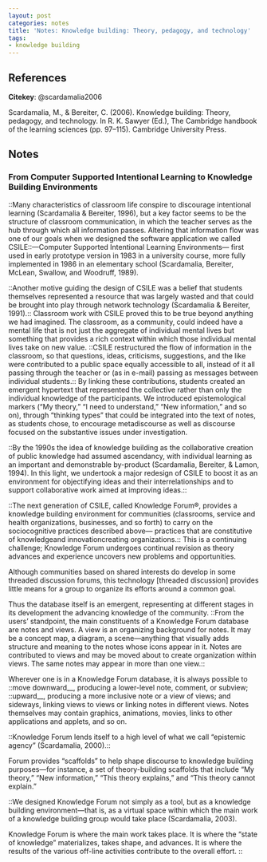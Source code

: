 ```yaml
---
layout: post
categories: notes
title: 'Notes: Knowledge building: Theory, pedagogy, and technology'
tags:
- knowledge building
---
```


## References

**Citekey**: @scardamalia2006

Scardamalia, M., & Bereiter, C. (2006). Knowledge building: Theory, pedagogy, and technology. In R. K. Sawyer (Ed.), The Cambridge handbook of the learning sciences (pp. 97–115). Cambridge University Press.

## Notes

### From Computer Supported Intentional Learning to Knowledge Building Environments

::Many characteristics of
classroom life conspire to discourage intentional learning (Scardamalia & Bereiter,
1996), but a key factor seems to be the structure of classroom communication, in which
the teacher serves as the hub through which all information passes. Altering that
information flow was one of our goals when we designed the software application we
called CSILE::—Computer Supported Intentional Learning Environments— first used in
early prototype version in 1983 in a university course, more fully implemented in 1986 in
an elementary school (Scardamalia, Bereiter, McLean, Swallow, and Woodruff, 1989).

::Another motive guiding the design of CSILE was a belief that students themselves
represented a resource that was largely wasted and that could be brought into play
through network technology (Scardamalia & Bereiter, 1991).:: Classroom work with
CSILE proved this to be true beyond anything we had imagined. The classroom, as a
community, could indeed have a mental life that is not just the aggregate of individual
mental lives but something that provides a rich context within which those individual
mental lives take on new value. ::CSILE restructured the flow of information in the
classroom, so that questions, ideas, criticisms, suggestions, and the like were contributed
to a public space equally accessible to all, instead of it all passing through the teacher or
(as in e-mail) passing as messages between individual students.:: By linking these
contributions, students created an emergent hypertext that represented the collective
rather than only the individual knowledge of the participants. We introduced
epistemological markers (“My theory,” “I need to understand,” “New information,” and
so on), through “thinking types” that could be integrated into the text of notes, as students
chose, to encourage metadiscourse as well as discourse focused on the substantive issues
under investigation.

::By the 1990s the idea of knowledge building as the collaborative creation of public
knowledge had assumed ascendancy, with individual learning as an important and
demonstrable by-product (Scardamalia, Bereiter, & Lamon, 1994). In this light, we
undertook a major redesign of CSILE to boost it as an environment for objectifying ideas
and their interrelationships and to support collaborative work aimed at improving ideas.::

::The next generation of CSILE, called Knowledge Forum®, provides a knowledge
building environment for communities (classrooms, service and health organizations,
businesses, and so forth) to carry on the sociocognitive practices described above—
practices that are constitutive of knowledgeand innovationcreating organizations.:: This
is a continuing challenge; Knowledge Forum undergoes continual revision as theory
advances and experience uncovers new problems and opportunities.

Although communities based on shared interests do develop in some
threaded discussion forums, this technology [threaded discussion] provides little means for a group to organize
its efforts around a common goal.

Thus the database itself is an
emergent, representing at different stages in its development the advancing knowledge of
the community. ::From the users’ standpoint, the main constituents of a Knowledge Forum
database are notes and views. A view is an organizing background for notes. It may be a
concept map, a diagram, a scene—anything that visually adds structure and meaning to
the notes whose icons appear in it. Notes are contributed to views and may be moved
about to create organization within views. The same notes may appear in more than one
view.::

Wherever one is in a Knowledge Forum database, it is always possible to ::move
downward__, producing a lower-level note, comment, or subview; ::upward__, producing a
more inclusive note or a view of views; and sideways, linking views to views or linking
notes in different views. Notes themselves may contain graphics, animations, movies,
links to other applications and applets, and so on.

::Knowledge Forum lends itself to a high level of what we call “epistemic agency”
(Scardamalia, 2000).::

Forum provides “scaffolds” to help shape discourse to knowledge building
purposes—for instance, a set of theory-building scaffolds that include “My theory,”
“New information,” “This theory explains,” and “This theory cannot explain.”

::We designed Knowledge Forum not simply as a tool, but as a knowledge building
environment—that is, as a virtual space within which the main work of a knowledge
building group would take place (Scardamalia, 2003).

Knowledge Forum is where the main work takes place. It is where
the “state of knowledge” materializes, takes shape, and advances. It is where the results
of the various off-line activities contribute to the overall effort. ::

